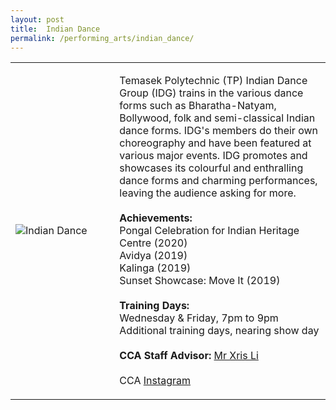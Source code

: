 ```yaml
---
layout: post
title:  Indian Dance
permalink: /performing_arts/indian_dance/
---
```


<div>
<table>
    <tr>
        <td style="width:33%"><image src="{{site.baseurl}}/images/CCA_indian_dance.jpg" style="display:block;margin-left:auto;margin-right:auto;" alt="Indian Dance"></image></td>
        <td>
            <p>
                Temasek Polytechnic (TP) Indian Dance Group (IDG) trains in the various dance forms such as Bharatha-Natyam, Bollywood, folk and semi-classical Indian dance forms. IDG's members do their own choreography and have been featured at various major events. IDG promotes and showcases its colourful and enthralling dance forms and charming performances, leaving the audience asking for more.<br>
                <br>
                <b>Achievements:</b><br>
                Pongal Celebration for Indian Heritage Centre (2020)<br>
                Avidya (2019)<br>
                Kalinga (2019)<br>
                Sunset Showcase: Move It (2019)<br>
                <br>
                <b>Training Days:</b><br>
                Wednesday & Friday, 7pm to 9pm<br>
                Additional training days, nearing show day<br>
                <br>
                <b>CCA Staff Advisor:</b> <a href="chrislee@tp.edu.sg">Mr Xris Li</a><br>
                <br>
                CCA <a href="https://www.instagram.com/tpindiandance">Instagram</a>
            </p>
        </td>
    </tr>
</table>
</div>
